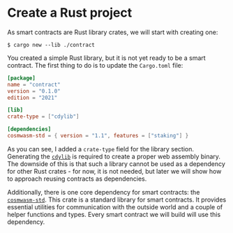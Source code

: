 # Create a Rust project

As smart contracts are Rust library crates, we will start with creating one:

```
$ cargo new --lib ./contract
```

You created a simple Rust library, but it is not yet ready to be a smart contract. The first thing
to do is to update the `Cargo.toml` file:

```toml
[package]
name = "contract"
version = "0.1.0"
edition = "2021"

[lib]
crate-type = ["cdylib"]

[dependencies]
cosmwasm-std = { version = "1.1", features = ["staking"] }

```

As you can see, I added a `crate-type` field for the library section. Generating the [`cdylib`](https://doc.rust-lang.org/reference/linkage.html) is
required to create a proper web assembly binary. The downside of this is that such a library cannot
be used as a dependency for other Rust crates - for now, it is not needed, but later we will show
how to approach reusing contracts as dependencies.

Additionally, there is one core dependency for smart contracts: the [`cosmwasm-std`](https://docs.rs/cosmwasm-std/latest/cosmwasm_std/). This crate is a
standard library for smart contracts. It provides essential utilities for communication with the
outside world and a couple of helper functions and types. Every smart contract we will build will
use this dependency.
